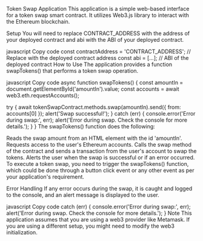 

Token Swap Application
This application is a simple web-based interface for a token swap smart contract. It utilizes Web3.js library to interact with the Ethereum blockchain.

Setup
You will need to replace CONTRACT_ADDRESS with the address of your deployed contract and abi with the ABI of your deployed contract.

javascript
Copy code
const contractAddress = 'CONTRACT_ADDRESS'; // Replace with the deployed contract address
const abi = [...]; // ABI of the deployed contract
How to Use
The application provides a function swapTokens() that performs a token swap operation.

javascript
Copy code
async function swapTokens() {
  const amountIn = document.getElementById('amountIn').value;
  const accounts = await web3.eth.requestAccounts();

  try {
    await tokenSwapContract.methods.swap(amountIn).send({ from: accounts[0] });
    alert('Swap successful!');
  } catch (err) {
    console.error('Error during swap:', err);
    alert('Error during swap. Check the console for more details.');
  }
}
The swapTokens() function does the following:

Reads the swap amount from an HTML element with the id 'amountIn'.
Requests access to the user's Ethereum accounts.
Calls the swap method of the contract and sends a transaction from the user's account to swap the tokens.
Alerts the user when the swap is successful or if an error occurred.
To execute a token swap, you need to trigger the swapTokens() function, which could be done through a button click event or any other event as per your application's requirement.

Error Handling
If any error occurs during the swap, it is caught and logged to the console, and an alert message is displayed to the user.

javascript
Copy code
catch (err) {
    console.error('Error during swap:', err);
    alert('Error during swap. Check the console for more details.');
}
Note
This application assumes that you are using a web3 provider like Metamask. If you are using a different setup, you might need to modify the web3 initialization.



